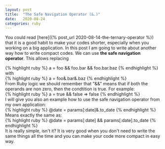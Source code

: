 ```yaml
---
layout: post
title:  "The Safe Navigation Operator (&.)"
date:   2020-08-24
categories: ruby
---
```

You could read [here]({% post_url 2020-08-14-the-ternary-operator %}) that it is a good habit to make your codes shorter, especially when you working on a big application. In this post I am going to write about another way how to write compact codes. We can use <b>the safe navigation operator</b>. This allows replacing 
<div class="code">
{% highlight ruby %}
a = foo && foo.bar && foo.bar.baz
{% endhighlight %}
</div>
with
<div class="code">
{% highlight ruby %}
a = foo&.bar&.baz
{% endhighlight %}
</div>
From Ruby logic we should remember that "&&" means that if both the operands are non zero, then the condtition is true. For example:
<div class="code">
{% highlight ruby %}
a = true && false
=> false
{% endhighlight %}
</div>
I will give you also an example how to use the safe navigation operator from my own application:
<div class="code">
{% highlight ruby %}
@date = params[:date]&.to_date
{% endhighlight %}
</div>
Means exactly the same as:
<div class="code">
{% highlight ruby %}
@date = params[:date] && params[:date].to_date
{% endhighlight %}
</div>
It is really simple, isn't it? It is very good when you don't need to write the same things all the time and you can make your code more compact in easy way.